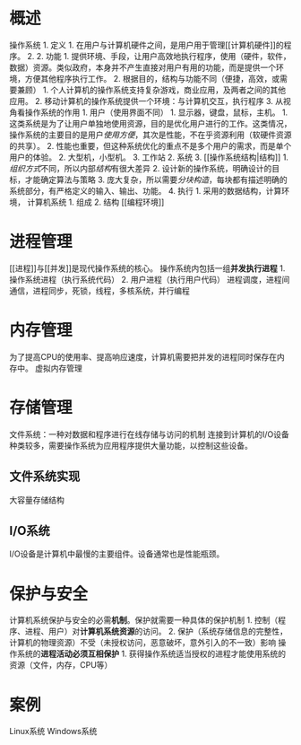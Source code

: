 # 概述
操作系统
	1. 定义
		1. 在用户与计算机硬件之间，是用户用于管理[[计算机硬件]]的程序。
		2. 
	2. 功能
		1. 提供环境、手段，让用户高效地执行程序，使用（硬件，软件，数据）资源。类似政府，本身并不产生直接对用户有用的功能，而是提供一个环境，方便其他程序执行工作。
		2. 根据目的，结构与功能不同（便捷，高效，或需要兼顾）
			1. 个人计算机的操作系统支持复杂游戏，商业应用，及两者之间的其他应用。
			2. 移动计算机的操作系统提供一个环境：与计算机交互，执行程序
		3. 从视角看操作系统的作用
			1. 用户（使用界面不同）
				1. 显示器，键盘，鼠标，主机。
					1. 这类系统是为了让用户单独地使用资源，目的是优化用户进行的工作。这类情况，操作系统的主要目的是用户*使用方便*，其次是性能，不在乎资源利用（软硬件资源的共享）。
					2. 性能也重要，但这种系统优化的重点不是多个用户的需求，而是单个用户的体验。
				2. 大型机，小型机。
				3. 工作站
			2. 系统
	3. [[操作系统结构|结构]]
		1. *组织方式*不同，所以内部*结构*有很大差异
		2. 设计新的操作系统，明确设计的目标，才能确定算法与策略
		3. 庞大复杂，所以需要*分块构造*，每块都有描述明确的系统部分，有严格定义的输入、输出、功能。
	4. 执行
		1. 采用的数据结构，计算环境，
计算机系统
	1. 组成
	2. 结构
[[编程环境]]
# 进程管理
[[进程]]与[[并发]]是现代操作系统的核心。
操作系统内包括一组**并发执行进程**
	1. 操作系统进程（执行系统代码）
	2. 用户进程（执行用户代码）
进程调度，进程间通信，进程同步，死锁，线程，多核系统，并行编程

# 内存管理
为了提高CPU的使用率、提高响应速度，计算机需要把并发的进程同时保存在内存中。
虚拟内存管理
# 存储管理
文件系统：一种对数据和程序进行在线存储与访问的机制
连接到计算机的I/O设备种类较多，需要操作系统为应用程序提供大量功能，以控制这些设备。

## 文件系统实现
大容量存储结构
## I/O系统
I/O设备是计算机中最慢的主要组件。设备通常也是性能瓶颈。
# 保护与安全
计算机系统保护与安全的必需**机制**。保护就需要一种具体的保护机制
	1. 控制（程序、进程、用户）对**计算机系统资源**的访问。
	2. 保护（系统存储信息的完整性，计算机的物理资源）不受（未授权访问，恶意破坏，意外引入的不一致）影响
操作系统的**进程活动必须互相保护**
	1. 获得操作系统适当授权的进程才能使用系统的资源（文件，内存，CPU等）
# 案例
Linux系统
Windows系统